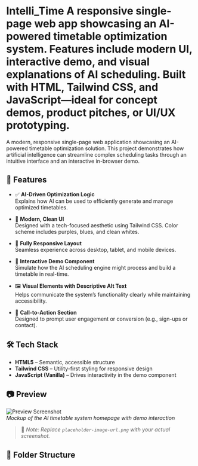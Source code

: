 # Intelli_Time A responsive single-page web app showcasing an AI-powered timetable optimization system. Features include modern UI, interactive demo, and visual explanations of AI scheduling. Built with HTML, Tailwind CSS, and JavaScript—ideal for concept demos, product pitches, or UI/UX prototyping.

A modern, responsive single-page web application showcasing an AI-powered timetable optimization solution. This project demonstrates how artificial intelligence can streamline complex scheduling tasks through an intuitive interface and an interactive in-browser demo.

## 🚀 Features

- ✅ **AI-Driven Optimization Logic**  
  Explains how AI can be used to efficiently generate and manage optimized timetables.

- 🎨 **Modern, Clean UI**  
  Designed with a tech-focused aesthetic using Tailwind CSS. Color scheme includes purples, blues, and clean whites.

- 📱 **Fully Responsive Layout**  
  Seamless experience across desktop, tablet, and mobile devices.

- 🧩 **Interactive Demo Component**  
  Simulate how the AI scheduling engine might process and build a timetable in real-time.

- 🖼️ **Visual Elements with Descriptive Alt Text**  
  Helps communicate the system’s functionality clearly while maintaining accessibility.

- 📢 **Call-to-Action Section**  
  Designed to prompt user engagement or conversion (e.g., sign-ups or contact).

## 🛠️ Tech Stack

- **HTML5** – Semantic, accessible structure  
- **Tailwind CSS** – Utility-first styling for responsive design  
- **JavaScript (Vanilla)** – Drives interactivity in the demo component

## 📷 Preview

![Preview Screenshot](placeholder-image-url.png)  
*Mockup of the AI timetable system homepage with demo interaction*

> 🔧 *Note: Replace `placeholder-image-url.png` with your actual screenshot.*

## 📂 Folder Structure

